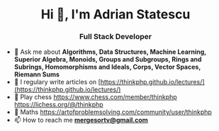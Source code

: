 <h1 align="center">Hi 👋, I'm Adrian Statescu</h1>
<h3 align="center">Full Stack Developer</h3>

- 💬 Ask me about **Algorithms, Data Structures, Machine Learning, Superior Algebra, Monoids, Groups and Subgroups, Rings and Subrings, Homomorphisms and Ideals, Corps, Vector Spaces, Riemann Sums**
- 📝 I regulary write articles on [https://thinkphp.github.io/lectures/](https://thinkphp.github.io/lectures/)
- 🌱 Play chess https://www.chess.com/member/thinkphp https://lichess.org/@/thinkphp
- 🌱 Maths https://artofproblemsolving.com/community/user/thinkphp
- 📫 How to reach me **mergesortv@gmail.com**

<!--
**thinkphp/thinkphp** is a ✨ _special_ ✨ repository because its `README.md` (this file) appears on your GitHub profile.

Here are some ideas to get you started:

- 🔭 I’m currently working on ...
- 🌱 I’m currently learning ...
- 👯 I’m looking to collaborate on ...
- 🤔 I’m looking for help with ...
- 💬 Ask me about ...
- 📫 How to reach me: ...
- 😄 Pronouns: ...
- ⚡ Fun fact: ...
-->
